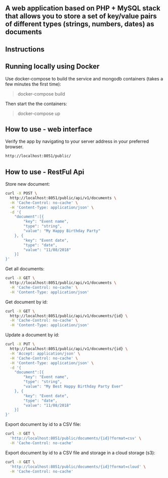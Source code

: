 ## A web application based on PHP + MySQL stack that allows you to store a set of key/value pairs of different types (strings, numbers, dates) as documents

## Instructions

## Running locally using Docker

Use docker-compose to build the service and mongodb containers (takes a few minutes the first time):

> docker-compose build

Then start the the containers:

> docker-compose up

## How to use - web interface

Verify the app by navigating to your server address in your preferred browser.
```bash
http://localhost:8051/public/
```

## How to use - RestFul Api

Store new document:

```bash
curl -X POST \
  http://localhost:8051/public/api/v1/documents \
  -H 'Cache-Control: no-cache' \
  -H 'Content-Type: application/json' \
  -d '{
	"document":[{
		"key": "Event name",
		"type": "string",
		"value": "My Happy Birthday Party"	
	}, {
		"key": "Event date",
		"type": "date",
		"value": "11/08/2018"
	}]
}'
```

Get all documents:

```bash
curl -X GET \
  http://localhost:8051/public/api/v1/documents \
  -H 'Cache-Control: no-cache' \
  -H 'Content-Type: application/json'
```

Get document by id:

```bash
curl -X GET \
  http://localhost:8051/public/api/v1/documents/{id} \
  -H 'Cache-Control: no-cache' \
  -H 'Content-Type: application/json'
```

Update a document by id:

```bash
curl -X PUT \
  http://localhost:8051/public/api/v1/documents/{id} \
  -H 'Accept: application/json' \
  -H 'Cache-Control: no-cache' \
  -H 'Content-Type: application/json' \
  -d '{
	"document":[{
		"key": "Event name",
		"type": "string",
		"value": "My Best Happy Birthday Party Ever"	
	}, {
		"key": "Event date",
		"type": "date",
		"value": "11/08/2018"
	}]
}'
```

Export document by id to a CSV file:

```bash
curl -X GET \
  'http://localhost:8051/public/documents/{id}?format=csv' \
  -H 'Cache-Control: no-cache'
```

Export document by id to a CSV file and storage in a cloud storage (s3):

```bash
curl -X GET \
  'http://localhost:8051/public/documents/{id}?format=cloud' \
  -H 'Cache-Control: no-cache'
```
